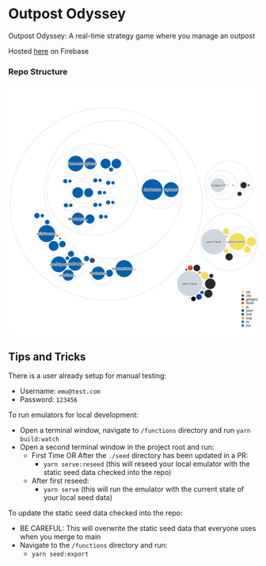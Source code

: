 # Outpost Odyssey

Outpost Odyssey: A real-time strategy game where you manage an outpost

Hosted [here](https://outpost-odyssey-web.web.app/) on Firebase

### Repo Structure
![Visualization of this repo](./diagram.svg)

## Tips and Tricks

There is a user already setup for manual testing:
- Username: `emu@test.com`
- Password: `123456`

To run emulators for local development:
- Open a terminal window, navigate to `/functions` directory and run `yarn build:watch`
- Open a second terminal window in the project root and run:
  - First Time OR After the `./seed` directory has been updated in a PR:
    - `yarn serve:reseed` (this will reseed your local emulator with the static seed data checked into the repo)
  - After first reseed:
    - `yarn serve` (this will run the emulator with the current state of your local seed data)

To update the static seed data checked into the repo:
- BE CAREFUL: This will overwrite the static seed data that everyone uses when you merge to main 
- Navigate to the `/functions` directory and run:
  - `yarn seed:export`

